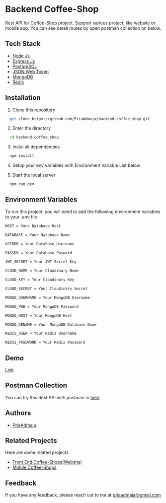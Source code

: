 
# Backend Coffee-Shop

Rest API for Coffee-Shop project. Support various project, like website or mobile app. You can see detail routes by open postman collection on below.

## Tech Stack

- [Node Js](https://nodejs.org/) 
- [Express Js](https://expressjs.com/)
- [PostgreSQL](https://www.postgresql.org/)
- [JSON Web Token](https://jwt.io/)
- [MongoDB](https://www.mongodb.com/)
- [Redis](https://redis.io/)


## Installation

1. Clone this repository

```bash
  git clone https://github.com/PriaAdmaja/backend-coffee_shop.git
```
2. Enter the directory
```bash
  cd backend-coffee_shop
```
3. Instal all dependencies
```bash
  npm install
```
4. Setup your env variables with Environment Variable List below

6. Start the local server
```bash
  npm run dev
```
## Environment Variables

To run this project, you will need to add the following environment variables to your .env file

```bash
HOST = Your Database Host

DATABASE = Your Database Name

USERDB = Your Database Username

PASSDB = Your Database Pasword

JWT_SECRET = Your JWT Secret Key

CLOUD_NAME = Your Cloudinary Name

CLOUD_KEY = Your Cloudinary Key

CLOUD_SECRET = Your Cloudinary Secret

MONGO_USERNAME = Your MongoDB Username

MONGO_PWD = Your MongoDB Password

MONGO_HOST = Your MongoDB Host

MONGO_DBNAME = Your MongoDB Database Name

REDIS_USER = Your Redis Username

REDIS_PASSWORD = Your Redis Password
```

## Demo

 [Link](https://backend-coffee-shop.vercel.app/)

## Postman Collection

You can try this Rest API with postman in [here](https://elements.getpostman.com/redirect?entityId=23660749-247a04f3-95e7-48ec-b5e0-bdcba2f17e0f&entityType=collection)


## Authors

- [PriaAdmaja](https://github.com/PriaAdmaja)

## Related Projects

Here are some related projects

- [Front End Coffee-Shops(Website) ](https://github.com/PriaAdmaja/client-coffee-shop-react)
- [Mobile Coffee-Shops](https://github.com/PriaAdmaja/mobile-coffee)

## Feedback

If you have any feedback, please reach out to me at priaadmaja@gmail.com
